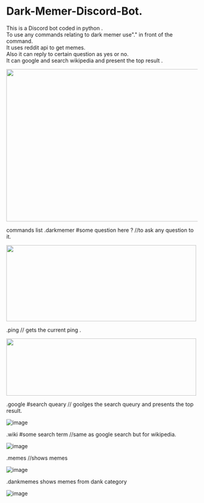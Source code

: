 # Dark-Memer-Discord-Bot.
This is a Discord bot coded in python . <br>
To use any commands relating to dark memer use"." in front of the command. <br>
It uses reddit api to get memes. <br>
Also it can reply to certain question as yes or no. <br>
It can google and search wikipedia and present the top result . <br>



<a href="url"><img src="https://user-images.githubusercontent.com/54681032/117866796-2be22e00-b2b5-11eb-8df8-a712bf034d77.png" align="center" height="400" width="700" ></a>



commands list
.darkmemer #some question here ? //to ask any question to it.


<a href="url"><img src="https://user-images.githubusercontent.com/54681032/117867311-d35f6080-b2b5-11eb-806a-b4db23843ca9.png" align="center" height="200" width="500" ></a>



.ping // gets the current ping .

<a href="url"><img src="https://user-images.githubusercontent.com/54681032/117867701-541e5c80-b2b6-11eb-90d1-723844103d2c.png" align="center" height="150" width="500" ></a>



.google #search queary // goolges the search queury and presents the top result.

![image](https://user-images.githubusercontent.com/54681032/117868002-acedf500-b2b6-11eb-8e54-39231da3fdb6.png)


.wiki #some search term //same as google search but for wikipedia.

![image](https://user-images.githubusercontent.com/54681032/117868145-df97ed80-b2b6-11eb-80fd-a7b493639d7b.png)


.memes //shows memes 

![image](https://user-images.githubusercontent.com/54681032/117868561-6220ad00-b2b7-11eb-99a4-80c16f89e68b.png)


.dankmemes shows memes from dank category

![image](https://user-images.githubusercontent.com/54681032/117868694-83819900-b2b7-11eb-80ea-59001a03a073.png)
